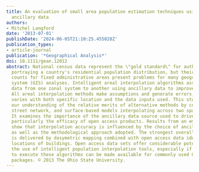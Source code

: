 ```yaml
---
title: An evaluation of small area population estimation techniques using open access
  ancillary data
authors:
- Mitchel Langford
date: '2013-07-01'
publishDate: '2024-06-05T21:10:25.455028Z'
publication_types:
- article-journal
publication: '*Geographical Analysis*'
doi: 10.1111/gean.12012
abstract: National census data represent the \"gold standard\" for authoritatively
  portraying a country's residential population distribution, but their aggregated
  counts for fixed administrative areas present problems for many geographic information
  system (GIS) analyses. Intelligent areal interpolation algorithms assist by transferring
  data from one zonal system to another using ancillary data to improve accuracy.
  All areal interpolation methods make assumptions and generate errors, and performance
  varies with both specific location and the data inputs used. This study adds to
  our understanding of the relative merits of alternative methods by comparing dasymetric,
  street network, and surface-based models interpolating across two spatial resolutions.
  It examines the importance of the ancillary data source used to drive the process,
  particularly the efficacy of open access products. Results from an empirical study
  show that interpolation accuracy is influenced by the choice of ancillary data input
  as well as the methodological approach adopted. The strongest overall performance
  is delivered by dasymetric mapping combined with open access data identifying the
  locations of buildings. Open access data sets offer considerable potential for widening
  the use of intelligent population interpolation tools, especially if plug-in tools
  to execute these algorithms can be made available for commonly used GIS software
  packages. © 2013 The Ohio State University.
---
```

